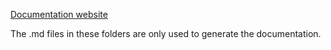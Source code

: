 [Documentation website](https://aodevblue.github.io/MaterialValues/)

The .md files in these folders are only used to generate the documentation.

